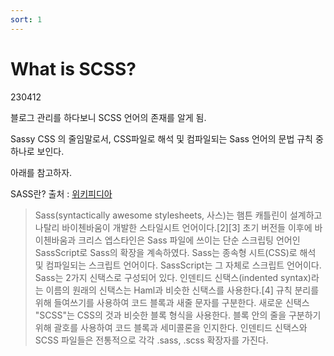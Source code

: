 ```yaml
---
sort: 1
---
```


# What is SCSS?

230412

블로그 관리를 하다보니 SCSS 언어의 존재를 알게 됨.

Sassy CSS 의 줄임말로서,
CSS파일로 해석 및 컴파일되는 Sass 언어의 
문법 규칙 중 하나로 보인다.

아래를 참고하자.

SASS란?
 출처 : [위키피디아](https://ko.wikipedia.org/wiki/Sass_%28%EC%8A%A4%ED%83%80%EC%9D%BC%EC%8B%9C%ED%8A%B8_%EC%96%B8%EC%96%B4%29)
>Sass(syntactically awesome stylesheets, 사스)는 햄튼 캐틀린이 설계하고 나탈리 바이첸바움이 개발한 스타일시트 언어이다.[2][3] 초기 버전들 이후에 바이첸바움과 크리스 엡스타인은 Sass 파일에 쓰이는 단순 스크립팅 언어인 SassScript로 Sass의 확장을 계속하였다.
Sass는 종속형 시트(CSS)로 해석 및 컴파일되는 스크립트 언어이다. SassScript는 그 자체로 스크립트 언어이다. Sass는 2가지 신택스로 구성되어 있다. 인덴티드 신택스(indented syntax)라는 이름의 원래의 신택스는 Haml과 비슷한 신택스를 사용한다.[4] 규칙 분리를 위해 들여쓰기를 사용하여 코드 블록과 새줄 문자를 구분한다. 새로운 신택스 "SCSS"는 CSS의 것과 비슷한 블록 형식을 사용한다. 블록 안의 줄을 구분하기 위해 괄호를 사용하여 코드 블록과 세미콜론을 인지한다. 인덴티드 신택스와 SCSS 파일들은 전통적으로 각각 .sass, .scss 확장자를 가진다.



<script src="https://utteranc.es/client.js"
        repo="chobyungwoo/chobyungwoo.github.io"
        issue-term="url"
        theme="github-light"
        crossorigin="anonymous"
        async>
</script>
